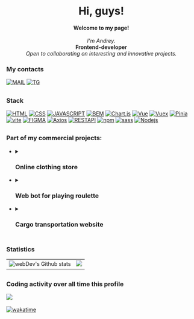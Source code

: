 <h1 align="center">Hi, guys! </h1>
<p align="center">
    <b>Welcome to my page!</b><br><br>
    <i>
        I'm Andrey.<br></i>
        <b>Frontend-developer</b><br>
        <i>Open to collaborating on interesting and innovative projects.<br>
    </i>
</p>

### My contacts
 [![MAIL](https://img.shields.io/badge/Mail-a8surd324%40yandex.ru-35495E?style=for-the-badge)](a8surd324@yandex.ru)
 [![TG](https://img.shields.io/badge/Telegram-%40Shumakov__epta-35495E?style=for-the-badge&logo=telegram)](https://t.me/shumakov_epta)
## 

### Stack
 [![HTML](https://img.shields.io/badge/HTML-35495E?style=for-the-badge&logo=html5)](https://github.com/Unreasonable324)
 [![CSS](https://img.shields.io/badge/CSS-35495E?style=for-the-badge&logo=css3)](https://github.com/Unreasonable324)
 [![JAVASCRIPT](https://img.shields.io/badge/Java_Script-35495E?style=for-the-badge&logo=javascript)](https://github.com/Unreasonable324)
 [![BEM](https://img.shields.io/badge/BEM-35495E?style=for-the-badge&logo=bem)](https://github.com/Unreasonable324)
 [![Chart.js](https://img.shields.io/badge/Chart.js-35495E?style=for-the-badge&logo=Chart.js)](https://github.com/Unreasonable324)
 [![Vue](https://img.shields.io/badge/Vue.js-35495E?style=for-the-badge&logo=vuedotjs)](https://github.com/Unreasonable324)
 [![Vuex](https://img.shields.io/badge/Vuex-35495E?style=for-the-badge&logo=vuedotjs)](https://github.com/Unreasonable324)
 [![Pinia](https://img.shields.io/badge/Pinia-35495E?style=for-the-badge)](https://github.com/Unreasonable324)
 [![vite](https://img.shields.io/badge/vite-35495E?style=for-the-badge&logo=vite)](https://github.com/Unreasonable324)
 [![FIGMA](https://img.shields.io/badge/Figma-35495E?style=for-the-badge&logo=figma)](https://github.com/Unreasonable324)
 [![Axios](https://img.shields.io/badge/Axios-35495E?style=for-the-badge&logo=Axios)](https://github.com/Unreasonable324)
 [![RESTAPI](https://img.shields.io/badge/REST_API-35495E?style=for-the-badge)](https://github.com/Unreasonable324)
 [![npm](https://img.shields.io/badge/npm-35495E?style=for-the-badge&logo=npm)](https://github.com/Unreasonable324)
 [![sass](https://img.shields.io/badge/sass-35495E?style=for-the-badge&logo=sass)](https://github.com/Unreasonable324)
 [![Nodejs](https://img.shields.io/badge/Node.js-35495E?style=for-the-badge&logo=Nodedotjs)](https://github.com/Unreasonable324)
 
 ##
 
### Part of my commercial projects:
+ <details>
  <summary><h3>Online clothing store</h3></summary>
  A clothing store integrated into telegram.
  <br>
  Project stack: <i> Vue + vite, Vuex, Telegram Web Apps, Axios, Python, FastApi, PostgreSQL, Django, TelegramApi </i>

  ##
  <table>
    <tr>
      <td>
        <img src="./assets/shop-bot/1.jpg" width="100%" />
      </td>
      <td>
        <img src="./assets/shop-bot/2.jpg" width="100%" />
      </td>
    </tr>
    <tr>
      <td>
        <img src="./assets/shop-bot/3.jpg" width="100%" />
      </td>
      <td>
        <img src="./assets/shop-bot/4.jpg" width="100%" />
      </td>
    </tr>
  
  </table>

  <a href="https://wakatime.com/badge/user/82b4e55b-b819-435e-9beb-0ebadd36dc23/project/e6ebe5ab-8593-49e1-a48a-e72db1a5b704"><img src="https://wakatime.com/badge/user/82b4e55b-b819-435e-9beb-0ebadd36dc23/project/e6ebe5ab-8593-49e1-a48a-e72db1a5b704.svg?style=flat-square" alt="wakatime"></a>
  </details>
+  <details>
    <summary><h3>Web bot for playing roulette</h3></summary>
    A robot playing roulette according to the set strategy.
    <br>
    Project stack: <i> Vue + vite, nginx, Vue + Chart.js, Axios, Python, FastApi, TelegramApi </i>

    ##
    <table>
      <tr>
        <td>
          <img src="./assets/bch-game/1.jpg" width="100%" />
        </td>
        <td>
          <img src="./assets/bch-game/2.jpg" width="100%" />
        </td>
      </tr>
      <tr>
        <td>
          <img src="./assets/bch-game/3.jpg" width="100%" />
        </td>
        <td>
          <img src="./assets/bch-game/4.jpg" width="100%" />
        </td>
      </tr>
      <tr>
        <td>
          <img src="./assets/bch-game/5.jpg" width="100%" />
        </td>
        
      </tr>
    </table>

    <a href="https://wakatime.com/badge/user/82b4e55b-b819-435e-9beb-0ebadd36dc23/project/592314e8-0e4a-4132-b769-69bd854809de"><img src="https://wakatime.com/badge/user/82b4e55b-b819-435e-9beb-0ebadd36dc23/project/592314e8-0e4a-4132-b769-69bd854809de.svg?style=flat-square" alt="wakatime"></a>
    </details>
 +  <details>
    <summary><h3>Сargo transportation website</h3></summary>
    Large-scale multi-page website.
    Dynamic routing, news feed, application processing, calculators for calculating the application price, feedback.
    <br>
    Project stack:<i> Vue + vite, Axios, Python, PostgreSQL, Django, Redis</i>


    ##
    <table>
      <tr>
        <td>
          <img src="./assets/cargo/1.jpg" width="100%" />
        </td>
        <td>
          <img src="./assets/cargo/2.jpg" width="100%" />
        </td>
      </tr>
      <tr>
        <td>
          <img src="./assets/cargo/3.jpg" width="100%" />
        </td>
        <td>
          <img src="./assets/cargo/4.jpg" width="100%" />
        </td>
      </tr>
    </table>

    <a href="https://wakatime.com/badge/user/82b4e55b-b819-435e-9beb-0ebadd36dc23/project/cba5c192-03dd-4b8c-aea5-7bc393ded9e2"><img src="https://wakatime.com/badge/user/82b4e55b-b819-435e-9beb-0ebadd36dc23/project/cba5c192-03dd-4b8c-aea5-7bc393ded9e2.svg?style=flat-square" alt="wakatime"></a>
    </details>





##

 ### Statistics

 <table>
  <tr>
    <td>
       <img align="left" src="https://streak-stats.demolab.com?user=Unreasonable324&theme=github-dark-blue&hide_border=false&mode=weekly&card_width=300&hide_current_streak=true" alt="webDev's Github stats" />
    </td>
     <td>
       <img src="http://github-profile-summary-cards.vercel.app/api/cards/profile-details?username=Unreasonable324&theme=github_dark" />
    </td>
    <!-- <td>
     <img height="195px" align="right" alt="webDev's Github Languages" src="https://github-readme-stats.vercel.app/api/top-langs/?username=Unreasonable324&\size_weight=1\&layout=compact&hide_progress=true\&hide=php,scss,scss\&theme=github_dark" />
    </td> -->
  </tr>

</table>


 ##
 
 ### Coding activity over all time this profile
<img src="https://wakatime.com/share/@Unreasonable/f75d6826-b79b-40c3-a914-43dc1491f940.svg"/>

[![wakatime](https://wakatime.com/badge/user/82b4e55b-b819-435e-9beb-0ebadd36dc23.svg?style=for-the-badge)]([https://wakatime.com/@82b4e55b-b819-435e-9beb-0ebadd36dc23](https://wakatime.com/@Unreasonable))


##


 












<!-- https://shields.io/
https://github.com/simple-icons/simple-icons/blob/master/slugs.md
https://github.com/Ileriayo/markdown-badges
https://github.com/vn7n24fzkq/github-profile-summary-cards -->
